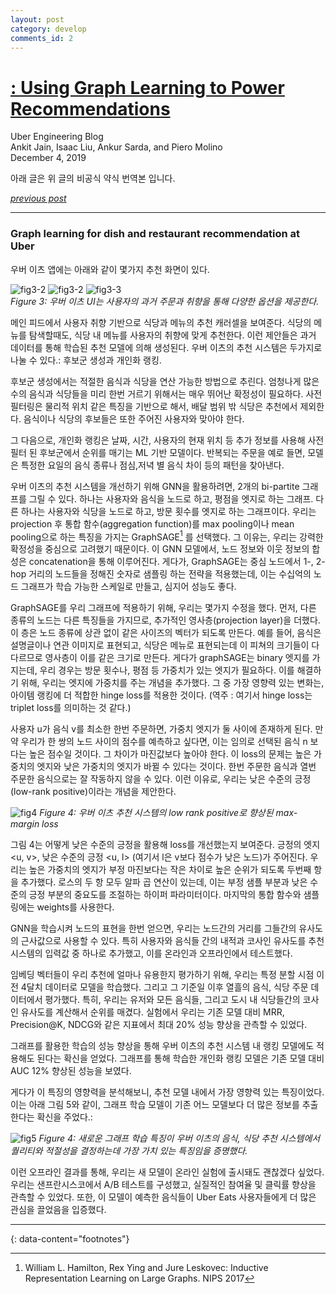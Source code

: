 ```yaml
---
layout: post
category: develop
comments_id: 2
---
```

# [ : Using Graph Learning to Power Recommendations](https://eng.uber.com/uber-eats-graph-learning/)  
Uber Engineering Blog  
Ankit Jain, Isaac Liu, Ankur Sarda, and Piero Molino  
December 4, 2019

아래 글은 위 글의 비공식 약식 번역본 입니다.

*[previous post](https://yongqyu.github.io/gnn-food-discovery-with-uber-eats-1.html)*

-----------------------------------------------------

### Graph learning for dish and restaurant recommendation at Uber

우버 이츠 앱에는 아래와 같이 몇가지 추천 화면이 있다.

![fig3-2](https://1fykyq3mdn5r21tpna3wkdyi-wpengine.netdna-ssl.com/wp-content/uploads/2019/12/image6-1.gif)
![fig3-2](https://1fykyq3mdn5r21tpna3wkdyi-wpengine.netdna-ssl.com/wp-content/uploads/2019/12/image13-3.gif)
![fig3-3](https://1fykyq3mdn5r21tpna3wkdyi-wpengine.netdna-ssl.com/wp-content/uploads/2019/12/image15.gif)  
*Figure 3: 우버 이츠 UI는 사용자의 과거 주문과 취향을 통해 다양한 옵션을 제공한다.*

메인 피드에서 사용자 취향 기반으로 식당과 메뉴의 추천 캐러셀을 보여준다. 식당의 메뉴를 탐색할때도, 식당 내 메뉴를 사용자의 취향에 맞게 추천한다. 이런 제안들은 과거 데이터를 통해 학습된 추천 모델에 의해 생성된다. 우버 이츠의 추천 시스템은 두가지로 나눌 수 있다.: 후보군 생성과 개인화 랭킹.

후보군 생성에서는 적절한 음식과 식당을 연산 가능한 방법으로 추린다. 엄청나게 많은 수의 음식과 식당들을 미리 한번 거르기 위해서는 매우 뛰어난 확정성이 필요하다. 사전 필터링은 물리적 위치 같은 특징을 기반으로 해서, 배달 범위 밖 식당은 추천에서 제외한다. 음식이나 식당의 후보들은 또한 주어진 사용자와 맞아야 한다.

그 다음으로, 개인화 랭킹은 날짜, 시간, 사용자의 현재 위치 등 추가 정보를 사용해 사전 필터 된 후보군에서 순위를 매기는 ML 기반 모델이다. 반복되는 주문을 예로 들면, 모델은 특정한 요일의 음식 종류나 점심,저녁 별 음식 차이 등의 패턴을 찾아낸다.

우버 이츠의 추천 시스템을 개선하기 위해 GNN을 활용하려면, 2개의 bi-partite 그래프를 그릴 수 있다. 하나는 사용자와 음식을 노드로 하고, 평점을 엣지로 하는 그래프. 다른 하나는 사용자와 식당을 노드로 하고, 방문 횟수를 엣지로 하는 그래프이다. 우리는 projection 후 통합 함수(aggregation function)를 max pooling이나 mean pooling으로 하는 특징을 가지는 GraphSAGE[^4] 를 선택했다. 그 이유는, 우리는 강력한 확정성을 중심으로 고려했기 때문이다. 이 GNN 모델에서, 노드 정보와 이웃 정보의 합성은 concatenation을 통해 이루어진다. 게다가, GraphSAGE는 중심 노드에서 1-, 2-hop 거리의 노드들을 정해진 숫자로 샘플링 하는 전략을 적용했는데, 이는 수십억의 노드 그래프가 학습 가능한 스케일로 만들고, 심지어 성능도 좋다.

GraphSAGE를 우리 그래프에 적용하기 위해, 우리는 몇가지 수정을 했다. 먼저, 다른 종류의 노드는 다른 특징들을 가지므로, 추가적인 영사층(projection layer)을 더했다. 이 층은 노드 종류에 상관 없이 같은 사이즈의 벡터가 되도록 만든다. 예를 들어, 음식은 설명글이나 연관 이미지로 표현되고, 식당은 메뉴로 표현되는데 이 피쳐의 크기들이 다 다르므로 영사층이 이를 같은 크기로 만든다. 게다가 graphSAGE는 binary 엣지를 가지는데, 우리 경우는 방문 횟수나, 평점 등 가중치가 있는 엣지가 필요하다. 이를 해결하기 위해, 우리는 엣지에 가중치를 주는 개념을 추가했다. 그 중 가장 영향력 있는 변화는, 아이템 랭킹에 더 적합한 hinge loss를 적용한 것이다. (역주 : 여기서 hinge loss는 triplet loss를 의미하는 것 같다.)

사용자 u가 음식 v를 최소한 한번 주문하면, 가중치 엣지가 둘 사이에 존재하게 된다. 만약 우리가 한 쌍의 노드 사이의 점수를 예측하고 싶다면, 이는 임의로 선택된 음식 n 보다는 높은 점수일 것이다. 그 차이가 마진값보다 높아야 한다. 이 loss의 문제는 높은 가중치의 엣지와 낮은 가중치의 엣지가 바뀔 수 있다는 것이다. 한번 주문한 음식과 열번 주문한 음식으로는 잘 작동하지 않을 수 있다. 이런 이유로, 우리는 낮은 수준의 긍정(low-rank positive)이라는 개념을 제안한다.


![fig4](https://1fykyq3mdn5r21tpna3wkdyi-wpengine.netdna-ssl.com/wp-content/uploads/2019/12/image11-1.png)
*Figure 4: 우버 이츠 추천 시스템의 low rank positive로 향상된 max-margin loss*

그림 4는 어떻게 낮은 수준의 긍정을 활용해 loss를 개선했는지 보여준다. 긍정의 엣지 <u, v>, 낮은 수준의 긍정 <u, l> (여기서 l은 v보다 점수가 낮은 노드)가 주어진다.
우리는 높은 가중치의 엣지가 부정 마진보다는 작은 차이로 높은 순위가 되도록 두번째 항을 추가했다. 로스의 두 항 모두 알파 곱 연산이 있는데, 이는 부정 샘플 부분과 낮은 수준의 긍정 부분의 중요도를 조절하는 하이퍼 파라미터이다. 마지막의 통합 함수와 샘플링에는 weights를 사용한다.

GNN을 학습시켜 노드의 표현을 한번 얻으면, 우리는 노드간의 거리를 그들간의 유사도의 근사값으로 사용할 수 있다. 특히 사용자와 음식들 간의 내적과 코사인 유사도를 추천시스템의 입력값 중 하나로 추가했고, 이를 온라인과 오프라인에서 테스트했다.

임베딩 벡터들이 우리 추천에 얼마나 유용한지 평가하기 위해, 우리는 특정 분할 시점 이전 4달치 데이터로 모델을 학습했다. 그리고 그 기준일 이후 열흘의 음식, 식당 주문 데이터에서 평가했다. 특히, 우리는 유저와 모든 음식들, 그리고 도시 내 식당들간의 코사인 유사도를 계산해서 순위를 매겼다. 실험에서 우리는 기존 모델 대비 MRR, Precision@K, NDCG와 같은 지표에서 최대 20% 성능 향상을 관측할 수 있었다.

그래프를 활용한 학습의 성능 향상을 통해 우버 이츠의 추천 시스템 내 랭킹 모델에도 적용해도 된다는 확신을 얻었다. 그래프를 통해 학습한 개인화 랭킹 모델은 기존 모델 대비 AUC 12% 향상된 성능을 보였다.

게다가 이 특징의 영향력을 분석해보니, 추천 모델 내에서 가장 영향력 있는 특징이었다. 이는 아래 그림 5와 같이, 그래프 학습 모델이 기존 어느 모델보다 더 많은 정보를 추출한다는 확신을 주었다.:

![fig5](https://1fykyq3mdn5r21tpna3wkdyi-wpengine.netdna-ssl.com/wp-content/uploads/2019/12/image18.png)
*Figure 4: 새로운 그래프 학습 특징이 우버 이츠의 음식, 식당 추천 시스템에서 퀄리티와 적절성을 결정하는데 가장 가치 있는 특징임을 증명했다.*

이런 오프라인 결과를 통해, 우리는 새 모델이 온라인 실험에 출시돼도 괜찮겠다 싶었다. 우리는 샌프란시스코에서 A/B 테스트를 구성했고, 실질적인 참여율 및 클릭률 향상을 관측할 수 있었다. 또한, 이 모델이 예측한 음식들이 Uber Eats 사용자들에게 더 많은 관심을 끌었음을 입증했다.

---
{: data-content="footnotes"}

[^4]: William L. Hamilton, Rex Ying and Jure Leskovec: Inductive Representation Learning on Large Graphs. NIPS 2017
